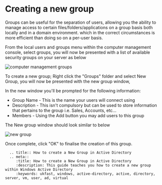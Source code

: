 # Creating a new group

Groups can be useful for the separation of users, allowing you the ability to manage access to certain files/folders/applications on a group basis both locally and in a domain environment. which in the correct circumstances is more efficient than doing so on a per-user basis.

From the local users and groups menu within the computer management console, select groups, you will now be presented with a list of available security groups on your server as below

![computer management groups](Files/Creategroup/computermanagementgroupscontextmenu.png)

To create a new group; Right click the "Groups" folder and select New Group, you will now be presented with the new group window,

In the new window you'll be prompted for the following information:
* Group Name - This is the name your users will connect using
* Description - This isn't compulsory but can be used to store information that pertains to the group i.e. Sales, Accounts, etc...
* Members - Using the Add button you may add users to this group

The New group window should look similar to below

![new group](Files/Creategroup/useraddedtonewgroup.png)

Once complete, click "OK" to finalise the creation of this group.
```eval_rst
  .. title:: How to create a New Group in Active Directory
  .. meta::
     :title: How to create a New Group in Active Directory
     :description: This guide teaches you how to create a new group within Windows Active Directory
     :keywords: ukfast, windows, active-directory, active, directory, server, vm, user, ad, virtual
